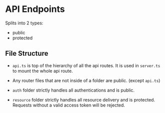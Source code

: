 # API Endpoints

Splits into 2 types:

-   public
-   protected

## File Structure

-   `api.ts` is top of the hierarchy of all the api routes. It is used in `server.ts` to mount the whole api route.

-   Any router files that are not inside of a folder are public. (except `api.ts`)

-   `auth` folder strictly handles all authentications and is public.

-   `resource` folder strictly handles all resource delivery and is protected. Requests without a valid access token will be rejected.
